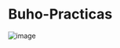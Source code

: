 # Buho-Practicas

![image](https://github.com/Alonso-Ruiz/Buho-Practicas/assets/125393214/fe9b7a10-c4f7-469b-8d5c-cc456b897886)


